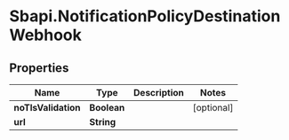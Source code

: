 # Sbapi.NotificationPolicyDestinationWebhook

## Properties

Name | Type | Description | Notes
------------ | ------------- | ------------- | -------------
**noTlsValidation** | **Boolean** |  | [optional] 
**url** | **String** |  | 


